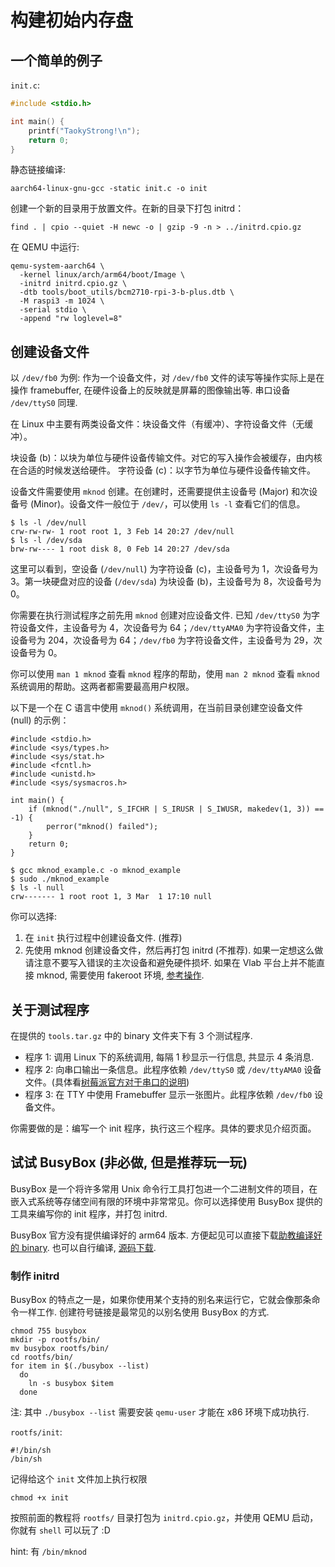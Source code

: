 # 构建初始内存盘

## 一个简单的例子

`init.c`:

```c
#include <stdio.h>

int main() {
    printf("TaokyStrong!\n");
    return 0;
}
```

静态链接编译:

```
aarch64-linux-gnu-gcc -static init.c -o init
```

创建一个新的目录用于放置文件。在新的目录下打包 initrd：

```
find . | cpio --quiet -H newc -o | gzip -9 -n > ../initrd.cpio.gz
```

在 QEMU 中运行:

```
qemu-system-aarch64 \
  -kernel linux/arch/arm64/boot/Image \
  -initrd initrd.cpio.gz \
  -dtb tools/boot_utils/bcm2710-rpi-3-b-plus.dtb \
  -M raspi3 -m 1024 \
  -serial stdio \
  -append "rw loglevel=8"
```

## 创建设备文件

以 `/dev/fb0` 为例: 作为一个设备文件，对 `/dev/fb0` 文件的读写等操作实际上是在操作 framebuffer, 在硬件设备上的反映就是屏幕的图像输出等.
串口设备 `/dev/ttyS0` 同理.

在 Linux 中主要有两类设备文件：块设备文件（有缓冲）、字符设备文件（无缓冲）。

块设备 (b)：以块为单位与硬件设备传输文件。对它的写入操作会被缓存，由内核在合适的时候发送给硬件。
字符设备 (c)：以字节为单位与硬件设备传输文件。

设备文件需要使用 `mknod` 创建。在创建时，还需要提供主设备号 (Major) 和次设备号 (Minor)。设备文件一般位于 `/dev/`，可以使用 `ls -l` 查看它们的信息。

```
$ ls -l /dev/null
crw-rw-rw- 1 root root 1, 3 Feb 14 20:27 /dev/null
$ ls -l /dev/sda
brw-rw---- 1 root disk 8, 0 Feb 14 20:27 /dev/sda
```

这里可以看到，空设备 (`/dev/null`) 为字符设备 (c)，主设备号为 1，次设备号为 3。第一块硬盘对应的设备 (`/dev/sda`) 为块设备 (b)，主设备号为 8，次设备号为 0。

你需要在执行测试程序之前先用 `mknod` 创建对应设备文件. 已知 `/dev/ttyS0` 为字符设备文件，主设备号为 4，次设备号为 64；`/dev/ttyAMA0` 为字符设备文件，主设备号为 204，次设备号为 64；`/dev/fb0` 为字符设备文件，主设备号为 29，次设备号为 0。

你可以使用 `man 1 mknod` 查看 `mknod` 程序的帮助，使用 `man 2 mknod` 查看 `mknod` 系统调用的帮助。这两者都需要最高用户权限。

以下是一个在 C 语言中使用 `mknod()` 系统调用，在当前目录创建空设备文件 (null) 的示例：

```
#include <stdio.h>
#include <sys/types.h>
#include <sys/stat.h>
#include <fcntl.h>
#include <unistd.h>
#include <sys/sysmacros.h>

int main() {
    if (mknod("./null", S_IFCHR | S_IRUSR | S_IWUSR, makedev(1, 3)) == -1) {
        perror("mknod() failed");
    }
    return 0;
}
```

```
$ gcc mknod_example.c -o mknod_example
$ sudo ./mknod_example
$ ls -l null
crw------- 1 root root 1, 3 Mar  1 17:10 null
```

你可以选择:

1. 在 `init` 执行过程中创建设备文件. (推荐)
2. 先使用 mknod 创建设备文件，然后再打包 initrd (不推荐). 如果一定想这么做请注意不要写入错误的主次设备和避免硬件损坏. 如果在 Vlab 平台上并不能直接 mknod, 需要使用 fakeroot 环境, [参考操作](https://osh-2020.github.io/lab-1/initrd/#fakeroot-initrd).

## 关于测试程序

在提供的 `tools.tar.gz` 中的 binary 文件夹下有 3 个测试程序.

- 程序 1: 调用 Linux 下的系统调用, 每隔 1 秒显示一行信息, 共显示 4 条消息.
- 程序 2: 向串口输出一条信息。此程序依赖 `/dev/ttyS0` 或 `/dev/ttyAMA0` 设备文件。(具体看[树莓派官方对于串口的说明](https://www.raspberrypi.org/documentation/configuration/uart.md))
- 程序 3: 在 TTY 中使用 Framebuffer 显示一张图片。此程序依赖 `/dev/fb0` 设备文件。

你需要做的是：编写一个 init 程序，执行这三个程序。具体的要求见介绍页面。

## 试试 BusyBox (非必做, 但是推荐玩一玩)

BusyBox 是一个将许多常用 Unix 命令行工具打包进一个二进制文件的项目，在嵌入式系统等存储空间有限的环境中非常常见。你可以选择使用 BusyBox 提供的工具来编写你的 init 程序，并打包 initrd.

BusyBox 官方没有提供编译好的 arm64 版本. 方便起见可以直接下载[助教编译好的 binary](https://ftp.lug.ustc.edu.cn/misc/osh/busybox). 也可以自行编译, [源码下载](https://busybox.net/downloads/busybox-1.32.1.tar.bz2).

### 制作 initrd

BusyBox 的特点之一是，如果你使用某个支持的别名来运行它，它就会像那条命令一样工作. 创建符号链接是最常见的以别名使用 BusyBox 的方式.

```
chmod 755 busybox
mkdir -p rootfs/bin/
mv busybox rootfs/bin/
cd rootfs/bin/
for item in $(./busybox --list)
  do
    ln -s busybox $item
  done
```

注: 其中 `./busybox --list` 需要安装 `qemu-user` 才能在 x86 环境下成功执行.

`rootfs/init`:

```shell
#!/bin/sh
/bin/sh
```

记得给这个 `init` 文件加上执行权限

```
chmod +x init
```

按照前面的教程将 `rootfs/` 目录打包为 `initrd.cpio.gz`，并使用 QEMU 启动，你就有 `shell` 可以玩了 :D

hint: 有 `/bin/mknod`
